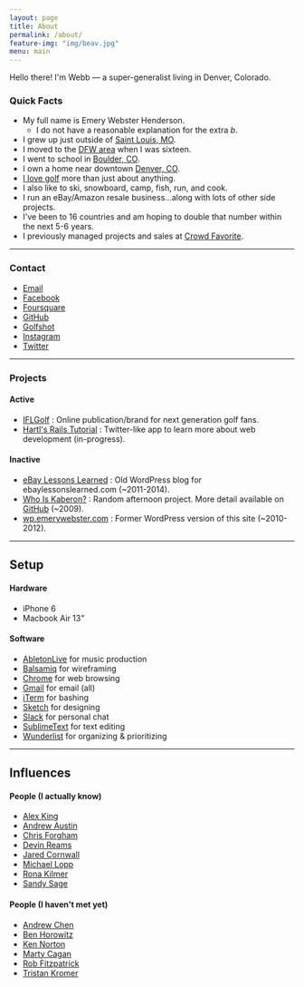 ```yaml
---
layout: page
title: About
permalink: /about/
feature-img: "img/beav.jpg"
menu: main
---
```


Hello there! I'm Webb &mdash; a super-generalist living in Denver, Colorado.

### Quick Facts

- My full name is Emery Webster Henderson.
    - I do not have a reasonable explanation for the extra _b_.
- I grew up just outside of [Saint Louis, MO](http://stlouis.cardinals.mlb.com/).
- I moved to the [DFW area](http://mavs.com) when I was sixteen.
- I went to school in [Boulder, CO](http://leeds.colorado.edu).
- I own a home near downtown [Denver, CO](http://denverbroncos.com).
- [I love golf](http://ifl.golf) more than just about anything.
- I also like to ski, snowboard, camp, fish, run, and cook.
- I run an eBay/Amazon resale business...along with lots of other side projects.
- I've been to 16 countries and am hoping to double that number within the next 5-6 years.
- I previously managed projects and sales at [Crowd Favorite](http://crowdfavorite.com).

---

### Contact

- [Email](mailto:webb.henderson@gmail.com)
- [Facebook](http://facebook.com/emerywebster)
- [Foursquare](http://foursquare.com/emerywebster)
- [GitHub](http://github.com/emerywebster)
- [Golfshot](http://golfshot.com/members/0871088840/statistics)
- [Instagram](http://instagram.com/emerywebster)
- [Twitter](http://twitter.com/emerywebster)

---

### Projects

#### Active

- [IFLGolf](http://ifl.golf) : Online publication/brand for next generation golf fans.
- [Hartl's Rails Tutorial](http://ewh-rails-sample.herokuapp.com/) : Twitter-like app to learn more about web development (in-progress).

#### Inactive

- [eBay Lessons Learned](http://ebay.emerywebster.com/) : Old WordPress blog for ebaylessonslearned.com (~2011-2014).
- [Who Is Kaberon?](http://whoiskaberon.emerywebster.com) : Random afternoon project. More detail available on [GitHub](https://github.com/emerywebster/whoiskaberon) (~2009).
- [wp.emerywebster.com](http://wp.emerywebster.com/) : Former WordPress version of this site (~2010-2012).

---

## Setup

#### Hardware

- iPhone 6
- Macbook Air 13"

#### Software

- [AbletonLive](http://ableton.com) for music production
- [Balsamiq](http://balsamiq.com) for wireframing
- [Chrome](http://chrome.com) for web browsing
- [Gmail](http://gmail.com) for email (all)
- [iTerm](https://www.iterm2.com/) for bashing
- [Sketch](http://www.sketchapp.com/) for designing
- [Slack](http://slack.com) for personal chat
- [SublimeText](http://sublimetext.com) for text editing
- [Wunderlist](http://wunderlist.com) for organizing &amp; prioritizing

---

## Influences

#### People (I actually know)

- [Alex King](http://alexking.org)
- [Andrew Austin](http://andrewjaustin.net/)
- [Chris Forgham](http://oldguysriptoo.com/)
- [Devin Reams](http://devin.reams.me)
- [Jared Cornwall](http://jaredcornwall.com/)
- [Michael Lopp](http://randsinrepose.com)
- [Rona Kilmer](http://ronakilmer.com)
- [Sandy Sage](http://sandy-sage.com)

#### People (I haven't met yet)

- [Andrew Chen](http://andrewchen.co/)
- [Ben Horowitz](http://www.bhorowitz.com/)
- [Ken Norton](http://kennorton.com/)
- [Marty Cagan](http://svpg.com/articles/)
- [Rob Fitzpatrick](http://robfitz.com/)
- [Tristan Kromer](http://grasshopperherder.com/)